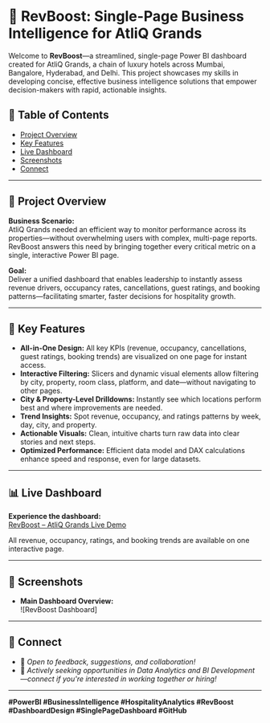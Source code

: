 # 🚀 RevBoost: Single-Page Business Intelligence for AtliQ Grands

Welcome to **RevBoost**—a streamlined, single-page Power BI dashboard created for AtliQ Grands, a chain of luxury hotels across Mumbai, Bangalore, Hyderabad, and Delhi. This project showcases my skills in developing concise, effective business intelligence solutions that empower decision-makers with rapid, actionable insights.

## 📂 Table of Contents

- [Project Overview](#project-overview)
- [Key Features](#key-features)
- [Live Dashboard](#live-dashboard)
- [Screenshots](#screenshots)
- [Connect](#connect)

---

## 🏢 Project Overview

**Business Scenario:**  
AtliQ Grands needed an efficient way to monitor performance across its properties—without overwhelming users with complex, multi-page reports. RevBoost answers this need by bringing together every critical metric on a single, interactive Power BI page.

**Goal:**  
Deliver a unified dashboard that enables leadership to instantly assess revenue drivers, occupancy rates, cancellations, guest ratings, and booking patterns—facilitating smarter, faster decisions for hospitality growth.

---

## 🌟 Key Features

- **All-in-One Design:** All key KPIs (revenue, occupancy, cancellations, guest ratings, booking trends) are visualized on one page for instant access.
- **Interactive Filtering:** Slicers and dynamic visual elements allow filtering by city, property, room class, platform, and date—without navigating to other pages.
- **City & Property-Level Drilldowns:** Instantly see which locations perform best and where improvements are needed.
- **Trend Insights:** Spot revenue, occupancy, and ratings patterns by week, day, city, and property.
- **Actionable Visuals:** Clean, intuitive charts turn raw data into clear stories and next steps.
- **Optimized Performance:** Efficient data model and DAX calculations enhance speed and response, even for large datasets.

---

## 📊 Live Dashboard

**Experience the dashboard:**  
[RevBoost – AtliQ Grands Live Demo](https://lnkd.in/gZDdaqyG)

All revenue, occupancy, ratings, and booking trends are available on one interactive page.

---

## 📸 Screenshots

- **Main Dashboard Overview:**  
  ![RevBoost Dashboard]

---

## 🔗 Connect

- 💬 *Open to feedback, suggestions, and collaboration!*
- 👔 *Actively seeking opportunities in Data Analytics and BI Development—connect if you're interested in working together or hiring!*

---

**#PowerBI #BusinessIntelligence #HospitalityAnalytics #RevBoost #DashboardDesign #SinglePageDashboard #GitHub**
